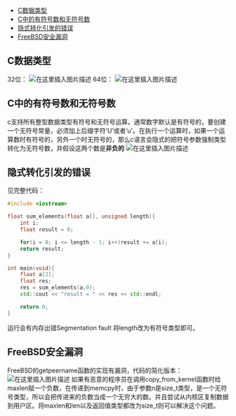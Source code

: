 - [C数据类型](#c数据类型)
- [C中的有符号数和无符号数](#c中的有符号数和无符号数)
- [隐式转化引发的错误](#隐式转化引发的错误)
- [FreeBSD安全漏洞](#freebsd安全漏洞)
## C数据类型
32位：
![在这里插入图片描述](https://img-blog.csdnimg.cn/2021051516092079.png?x-oss-process=image/watermark,type_ZmFuZ3poZW5naGVpdGk,shadow_10,text_aHR0cHM6Ly9ibG9nLmNzZG4ubmV0L3FxXzQyMjkxOTM3,size_16,color_FFFFFF,t_70)
64位：
![在这里插入图片描述](https://img-blog.csdnimg.cn/20210515161006452.png?x-oss-process=image/watermark,type_ZmFuZ3poZW5naGVpdGk,shadow_10,text_aHR0cHM6Ly9ibG9nLmNzZG4ubmV0L3FxXzQyMjkxOTM3,size_16,color_FFFFFF,t_70)
## C中的有符号数和无符号数
c支持所有整型数据类型有符号和无符号运算。通常数字默认是有符号的，要创建一个无符号常量，必须加上后缀字符‘U’或者‘u’。在执行一个运算时，如果一个运算数时有符号的，另外一个时无符号的，那么c语言会隐式的把符号参数强制类型转化为无符号数，并假设这两个数是**非负的**
![在这里插入图片描述](https://img-blog.csdnimg.cn/20210515160409248.png?x-oss-process=image/watermark,type_ZmFuZ3poZW5naGVpdGk,shadow_10,text_aHR0cHM6Ly9ibG9nLmNzZG4ubmV0L3FxXzQyMjkxOTM3,size_16,color_FFFFFF,t_70)
## 隐式转化引发的错误
见完整代码：
```cpp
#include <iostream>

float sum_elements(float a[], unsigned length){
    int i;
    float result = 0;

    for(i = 0; i <= length - 1; i++)result += a[i];
    return result;
}

int main(void){
    float a[2];
    float res;
    res = sum_elements(a,0);
    std::cout << "result = " << res << std::endl;

    return 0;
}
```
运行会有内存出错Segmentation fault
将length改为有符号类型即可。

## FreeBSD安全漏洞
FreeBSD的getpeername函数的实现有漏洞，代码的简化版本：
![在这里插入图片描述](https://img-blog.csdnimg.cn/202105161033173.png?x-oss-process=image/watermark,type_ZmFuZ3poZW5naGVpdGk,shadow_10,text_aHR0cHM6Ly9ibG9nLmNzZG4ubmV0L3FxXzQyMjkxOTM3,size_16,color_FFFFFF,t_70)
如果有恶意的程序员在调用copy_from_kernel函数时给maxlen赋一个负数，在传递到memcpy时，由于参数n是size_t类型，是一个无符号类型，所以会把传进来的负数当成一个无穷大的数。并且尝试从内核区复制数据到用户区。将maxlen和len以及返回值类型都改为size_t则可以解决这个问题。